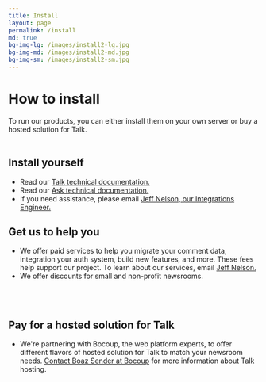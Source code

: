 ```yaml
---
title: Install
layout: page
permalink: /install
md: true
bg-img-lg: /images/install2-lg.jpg
bg-img-md: /images/install2-md.jpg
bg-img-sm: /images/install2-sm.jpg
---
```


# How to install

To run our products, you can either install them on your own server or buy a hosted solution for Talk.
<br/><br/>

## Install yourself

* Read our [Talk technical documentation.](https://coralproject.github.io/talk/index.html)
* Read our [Ask technical documentation.](https://docs.coralproject.net/products/ask/)
* If you need assistance, please email [Jeff Nelson, our Integrations Engineer.](mailto:jeff@mozillafoundation.org)


## Get us to help you

* We offer paid services to help you migrate your comment data, integration your auth system, build new features, and more. These fees help support our project. To learn about our services, email [Jeff Nelson.](mailto:jeff@mozillafoundation.org) 
* We offer discounts for small and non-profit newsrooms.

<br/><br/>

## Pay for a hosted solution for Talk

* We're partnering with Bocoup, the web platform experts, to offer different flavors of hosted solution for Talk to match your newsroom needs. [Contact Boaz Sender at Bocoup](mailto:boaz@bocoup.com) for more information about Talk hosting. 
